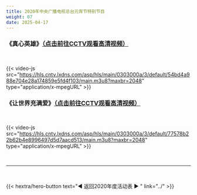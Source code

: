 ```yaml
---
title: 2020年中央广播电视总台元宵节特别节目
weight: 07
date: 2025-04-17
---
```


### 《真心英雄》[（点击前往CCTV观看高清视频）](https://tv.cctv.com/2020/02/08/VIDEeH28X1xZ3TFvqtdU3irN200208.shtml)

<br>

{{< video-js src="https://hls.cntv.lxdns.com/asp/hls/main/0303000a/3/default/54bd4a988e704e28a174859e5fd4f103/main.m3u8?maxbr=2048" type="application/x-mpegURL" >}}

### 《让世界充满爱》[（点击前往CCTV观看高清视频）](https://tv.cctv.com/2020/02/08/VIDEftNyGimufHA890ua9RXo200208.shtml)

<br>

{{< video-js src="https://hls.cntv.lxdns.com/asp/hls/main/0303000a/3/default/77578b22b62b4e8996497d5d7aacd513/main.m3u8?maxbr=2048" type="application/x-mpegURL" >}}

<br>
<hr>
<br>

{{< hextra/hero-button text="◀ 返回2020年度活动表 ▶ " link="../" >}}


